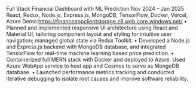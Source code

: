 Full Stack Financial Dashboard with ML Prediction Nov 2024 – Jan 2025 React, Redux, Node.js, Express.js, MongoDB, TensorFlow, Docker, Vercel, Azure
Demo:https://financeappclientstorage.z8.web.core.windows.net/
• Planned and implemented responsive UI architecture using React and Material UI, tailoring component layout and styling for intuitive user navigation; managed global state via Redux Toolkit.
• Developed a Node.js and Express.js backend with MongoDB database, and integrated TensorFlow for real-time machine learning based price prediction.
• Containerized full MERN stack with Docker and deployed to Azure. Used Azure WebApp service to host app and Cosmos to serve as MongoDB database.
• Launched performance metrics tracking and conducted iterative debugging to isolate root causes and improve software reliability.
